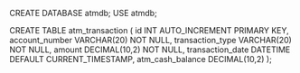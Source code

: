 CREATE DATABASE atmdb;
USE atmdb;

CREATE TABLE atm_transaction (
    id INT AUTO_INCREMENT PRIMARY KEY,
    account_number VARCHAR(20) NOT NULL,
    transaction_type VARCHAR(20) NOT NULL,
    amount DECIMAL(10,2) NOT NULL,
    transaction_date DATETIME DEFAULT CURRENT_TIMESTAMP,
    atm_cash_balance DECIMAL(10,2)
);
